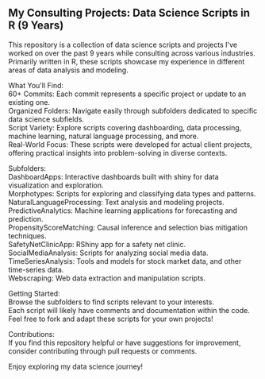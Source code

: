 ## My Consulting Projects: Data Science Scripts in R (9 Years)  

This repository is a collection of data science scripts and projects I've worked on over the past 9 years while consulting across various industries. Primarily written in R, these scripts showcase my experience in different areas of data analysis and modeling.  

What You'll Find:  
60+ Commits: Each commit represents a specific project or update to an existing one.  
Organized Folders: Navigate easily through subfolders dedicated to specific data science subfields.  
Script Variety: Explore scripts covering dashboarding, data processing, machine learning, natural language processing, and more.  
Real-World Focus: These scripts were developed for actual client projects, offering practical insights into problem-solving in diverse contexts.  

Subfolders:  
DashboardApps: Interactive dashboards built with shiny for data visualization and exploration.  
Morphotypes: Scripts for exploring and classifying data types and patterns.  
NaturalLanguageProcessing: Text analysis and modeling projects.  
PredictiveAnalytics: Machine learning applications for forecasting and prediction.  
PropensityScoreMatching: Causal inference and selection bias mitigation techniques.  
SafetyNetClinicApp: RShiny app for a safety net clinic.  
SocialMediaAnalysis: Scripts for analyzing social media data.  
TimeSeriesAnalysis: Tools and models for stock market data, and other time-series data.  
Webscraping: Web data extraction and manipulation scripts.  

Getting Started:  
Browse the subfolders to find scripts relevant to your interests.  
Each script will likely have comments and documentation within the code.  
Feel free to fork and adapt these scripts for your own projects!  

Contributions:  
If you find this repository helpful or have suggestions for improvement, consider contributing through pull requests or comments.  

Enjoy exploring my data science journey!  
